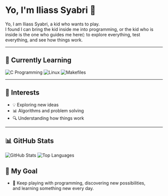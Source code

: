 # Yo, I'm Iliass Syabri 👋

Yo, I am Iliass Syabri, a kid who wants to play.  
I found I can bring the kid inside me into programming,
or the kid who is inside is the one who guides me here(:
to explore everything, test everything, and see how things work.

---

## 🚀 Currently Learning
![C Programming](https://img.shields.io/badge/C-Blue?style=for-the-badge&logo=c&logoColor=white)
![Linux](https://img.shields.io/badge/Linux-FCC624?style=for-the-badge&logo=linux&logoColor=black)
![Makefiles](https://img.shields.io/badge/Makefile-FF5733?style=for-the-badge&logo=gnu&logoColor=white) 

---

## 🧠 Interests
- 💡 Exploring new ideas  
- 📊 Algorithms and problem solving  
- 🔍 Understanding how things work  

---

## 📊 GitHub Stats
![GitHub Stats](https://github-readme-stats.vercel.app/api?username=SyiLiAsS&show_icons=true&theme=radical)
![Top Languages](https://github-readme-stats.vercel.app/api/top-langs/?username=SyiLiAsS&layout=compact&theme=radical)

## 🎯 My Goal
- 🎨 Keep playing with programming, discovering new possibilities,  
  and learning something new every day.

